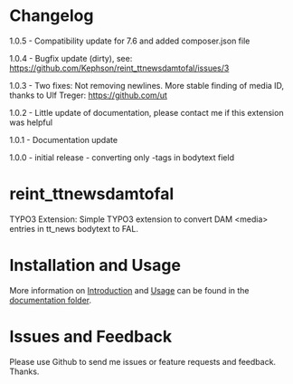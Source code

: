 Changelog
======================

1.0.5 - Compatibility update for 7.6 and added composer.json file

1.0.4 - Bugfix update (dirty), see: https://github.com/Kephson/reint_ttnewsdamtofal/issues/3

1.0.3 - Two fixes: Not removing newlines. More stable finding of media ID, thanks to Ulf Treger: https://github.com/ut

1.0.2 - Little update of documentation, please contact me if this extension was helpful

1.0.1 - Documentation update

1.0.0 - initial release - converting only <media>-tags in bodytext field



reint_ttnewsdamtofal
======================

TYPO3 Extension: Simple TYPO3 extension to convert DAM &lt;media> entries in tt_news bodytext to FAL.



Installation and Usage
======================

More information on [Introduction](Documentation/Introduction/Index.rst) and [Usage](Documentation/UsersManual/Index.rst) can be found in the [documentation folder](Documentation/Index.rst).


Issues and Feedback
======================

Please use Github to send me issues or feature requests and feedback. Thanks.
